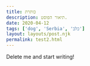 ```yaml
---
title: כותרת
description: תיאור הפוסט.
date: 2020-04-12
tags: ['dog', 'Serbia', 'כלב']
layout: layouts/post.njk
permalink: test2.html
---
```


Delete me and start writing!
